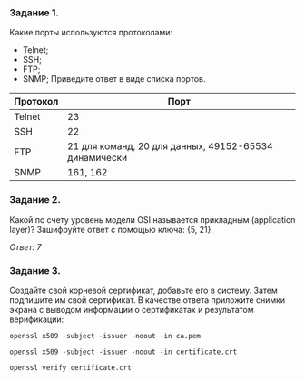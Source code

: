 ### Задание 1.
Какие порты используются протоколами:
- Telnet;
- SSH;
- FTP;
- SNMP;
Приведите ответ в виде списка портов.

| Протокол | Порт |
|----------|------|
| Telnet   | 23   |
| SSH      | 22   |
| FTP      | 21 для команд, 20 для данных, 49152-65534 динамически |
| SNMP     | 161, 162 |


### Задание 2.
Какой по счету уровень модели OSI называется прикладным (application layer)?
Зашифруйте ответ с помощью ключа: {5, 21}.

*Ответ: 7*


### Задание 3.
Создайте свой корневой сертификат, добавьте его в систему.
Затем подпишите им свой сертификат.
В качестве ответа приложите снимки экрана с выводом информации о сертификатах и результатом верификации:

`openssl x509 -subject -issuer -noout -in ca.pem`

`openssl x509 -subject -issuer -noout -in certificate.crt`

`openssl verify certificate.crt`

